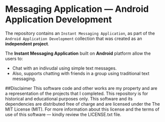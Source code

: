 # Messaging Application &mdash; Android Application Development
The repository contains an `Instant Messaging Application`, as part of the `Android Application Development` collection that was created as an **independent project**. 

The **Instant Messaging Application** built on **Android** platform allow the users to:
* Chat with an indivudal using simple text messages.
* Also, supports chatting with friends in a group using traditional text messaging.

##Disclaimer
This software code and other works are my property and are a representation of the projects that I completed. This repository is for historical and educational purposes only. This software and its dependencies are distributed free of charge and are licensed under the The MIT License (MIT). For more information about this license and the terms of use of this software &mdash; kindly review the LICENSE.txt file.
